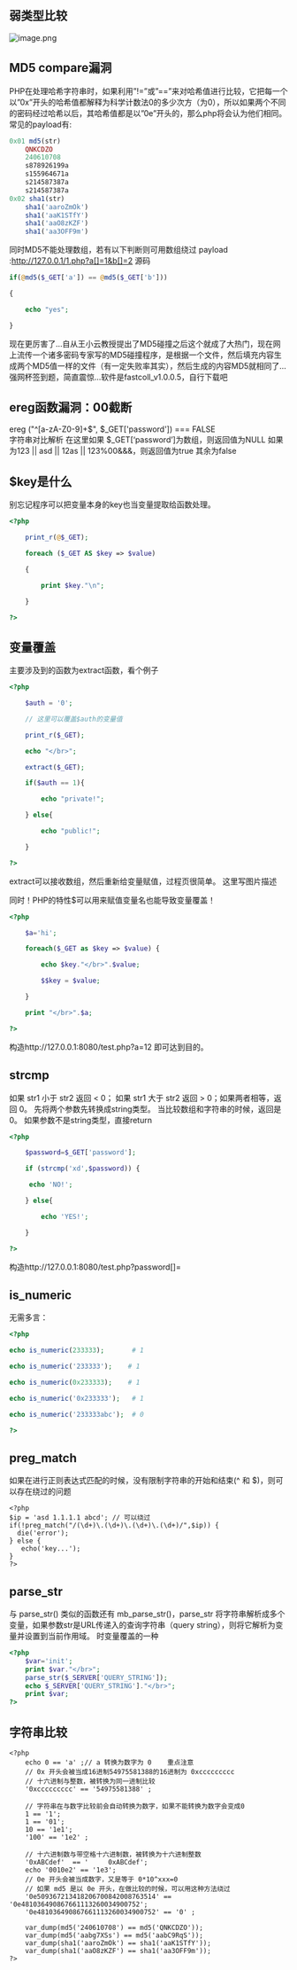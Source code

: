 ## 弱类型比较
![image.png](http://wujiashuaitupiancunchu.oss-cn-shanghai.aliyuncs.com/jupyter_notebook_img/1ahxva88kil.png)

## MD5 compare漏洞
PHP在处理哈希字符串时，如果利用”!=”或”==”来对哈希值进行比较，它把每一个以”0x”开头的哈希值都解释为科学计数法0的多少次方（为0），所以如果两个不同的密码经过哈希以后，其哈希值都是以”0e”开头的，那么php将会认为他们相同。 
常见的payload有:
```php
0x01 md5(str)
    QNKCDZO
    240610708
    s878926199a
    s155964671a
    s214587387a
    s214587387a
0x02 sha1(str)
    sha1('aaroZmOk')  
    sha1('aaK1STfY')
    sha1('aaO8zKZF')
    sha1('aa3OFF9m')
```
同时MD5不能处理数组，若有以下判断则可用数组绕过
payload :http://127.0.0.1/1.php?a[]=1&b[]=2
源码
```php
if(@md5($_GET['a']) == @md5($_GET['b']))

{

    echo "yes";

}
```
现在更厉害了…自从王小云教授提出了MD5碰撞之后这个就成了大热门，现在网上流传一个诸多密码专家写的MD5碰撞程序，是根据一个文件，然后填充内容生成两个MD5值一样的文件（有一定失败率其实），然后生成的内容MD5就相同了…强网杯签到题，简直震惊…软件是fastcoll_v1.0.0.5，自行下载吧


## ereg函数漏洞：00截断
ereg ("^[a-zA-Z0-9]+$", $_GET['password']) === FALSE  
字符串对比解析 在这里如果 $_GET[‘password’]为数组，则返回值为NULL 如果为123 || asd || 12as || 123%00&&&，则返回值为true 其余为false

## $key是什么
别忘记程序可以把变量本身的key也当变量提取给函数处理。
```php
<?php

    print_r(@$_GET); 

    foreach ($_GET AS $key => $value)

    {

        print $key."\n";

    }

?>
```
## 变量覆盖
主要涉及到的函数为extract函数，看个例子
```php
<?php  

    $auth = '0';  

    // 这里可以覆盖$auth的变量值

    print_r($_GET);

    echo "</br>";

    extract($_GET); 

    if($auth == 1){  

        echo "private!";  

    } else{  

        echo "public!";  

    }  

?>
```

extract可以接收数组，然后重新给变量赋值，过程页很简单。 
这里写图片描述

同时！PHP的特性$可以用来赋值变量名也能导致变量覆盖！
```php
<?php  

    $a='hi';

    foreach($_GET as $key => $value) {

        echo $key."</br>".$value;

        $$key = $value;

    }

    print "</br>".$a;

?>
```
构造http://127.0.0.1:8080/test.php?a=12 即可达到目的。

## strcmp
如果 str1 小于 str2 返回 < 0； 如果 str1 大于 str2 返回 > 0；如果两者相等，返回 0。 先将两个参数先转换成string类型。 当比较数组和字符串的时候，返回是0。 如果参数不是string类型，直接return
```php
<?php

    $password=$_GET['password'];

    if (strcmp('xd',$password)) {

     echo 'NO!';

    } else{

        echo 'YES!';

    }

?>
```
构造http://127.0.0.1:8080/test.php?password[]=

## is_numeric
无需多言：
```php
<?php

echo is_numeric(233333);       # 1

echo is_numeric('233333');    # 1

echo is_numeric(0x233333);    # 1

echo is_numeric('0x233333');   # 1

echo is_numeric('233333abc');  # 0

?>
```


## preg_match
如果在进行正则表达式匹配的时候，没有限制字符串的开始和结束(^ 和 $)，则可以存在绕过的问题  

```
<?php
$ip = 'asd 1.1.1.1 abcd'; // 可以绕过
if(!preg_match("/(\d+)\.(\d+)\.(\d+)\.(\d+)/",$ip)) {
  die('error');
} else {
   echo('key...');
}
?>
```


## parse_str
与 parse_str() 类似的函数还有 mb_parse_str()，parse_str 将字符串解析成多个变量，如果参数str是URL传递入的查询字符串（query string），则将它解析为变量并设置到当前作用域。 
时变量覆盖的一种

```php
<?php
    $var='init';  
    print $var."</br>";
    parse_str($_SERVER['QUERY_STRING']);  
    echo $_SERVER['QUERY_STRING']."</br>";
    print $var;
?>
```

## 字符串比较

```
<?php  
    echo 0 == 'a' ;// a 转换为数字为 0    重点注意
    // 0x 开头会被当成16进制54975581388的16进制为 0xccccccccc
    // 十六进制与整数，被转换为同一进制比较
    '0xccccccccc' == '54975581388' ;

    // 字符串在与数字比较前会自动转换为数字，如果不能转换为数字会变成0
    1 == '1';
    1 == '01';
    10 == '1e1';
    '100' == '1e2' ;    

    // 十六进制数与带空格十六进制数，被转换为十六进制整数
    '0xABCdef'  == '     0xABCdef';
    echo '0010e2' == '1e3';
    // 0e 开头会被当成数字，又是等于 0*10^xxx=0
    // 如果 md5 是以 0e 开头，在做比较的时候，可以用这种方法绕过
    '0e509367213418206700842008763514' == '0e481036490867661113260034900752';
    '0e481036490867661113260034900752' == '0' ;

    var_dump(md5('240610708') == md5('QNKCDZO'));
    var_dump(md5('aabg7XSs') == md5('aabC9RqS'));
    var_dump(sha1('aaroZmOk') == sha1('aaK1STfY'));
    var_dump(sha1('aaO8zKZF') == sha1('aa3OFF9m'));
?>
```

```{.python .input}

```
